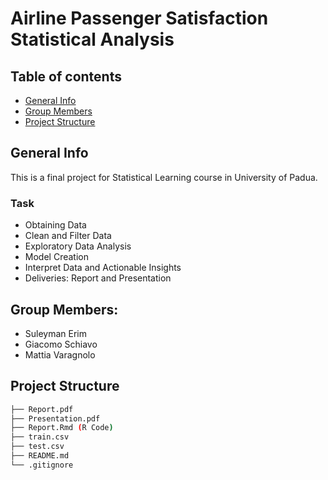 # Airline Passenger Satisfaction Statistical Analysis

## Table of contents
* [General Info](#General-Info)
* [Group Members](#Group-Members)
* [Project Structure](#Project-Structure)

## General Info
This is a final project for Statistical Learning course in University of Padua.

### Task
- Obtaining Data
- Clean and Filter Data
- Exploratory Data Analysis
- Model Creation
- Interpret Data and Actionable Insights
-  Deliveries: Report and Presentation

## Group Members:
- Suleyman Erim
- Giacomo Schiavo
- Mattia Varagnolo 

## Project Structure
```bash
├── Report.pdf
├── Presentation.pdf
├── Report.Rmd (R Code)
├── train.csv
├── test.csv
├── README.md
└── .gitignore
```


